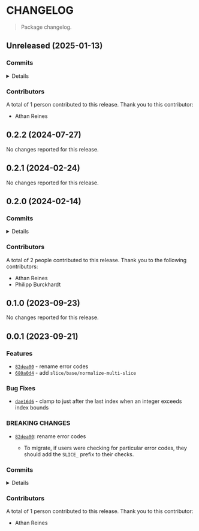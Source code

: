 # CHANGELOG

> Package changelog.

<section class="release" id="unreleased">

## Unreleased (2025-01-13)

<section class="commits">

### Commits

<details>

-   [`769b921`](https://github.com/stdlib-js/stdlib/commit/769b921be1ac5285f0becdaaae27cace376ee124) - **docs:** update related packages sections [(#4638)](https://github.com/stdlib-js/stdlib/pull/4638) _(by stdlib-bot, Athan Reines)_

</details>

</section>

<!-- /.commits -->

<section class="contributors">

### Contributors

A total of 1 person contributed to this release. Thank you to this contributor:

-   Athan Reines

</section>

<!-- /.contributors -->

</section>

<!-- /.release -->

<section class="release" id="v0.2.2">

## 0.2.2 (2024-07-27)

No changes reported for this release.

</section>

<!-- /.release -->

<section class="release" id="v0.2.1">

## 0.2.1 (2024-02-24)

No changes reported for this release.

</section>

<!-- /.release -->

<section class="release" id="v0.2.0">

## 0.2.0 (2024-02-14)

<section class="commits">

### Commits

<details>

-   [`949ec7d`](https://github.com/stdlib-js/stdlib/commit/949ec7da594bf5c0d573c7a1caa799ae3438854f) - **refactor:** update to use `slice/base/int2slice` _(by Athan Reines)_
-   [`dea49e0`](https://github.com/stdlib-js/stdlib/commit/dea49e03ab5571233e3da26835a6a6d3256d5737) - **docs:** use single quotes in require calls instead of backticks _(by Philipp Burckhardt)_
-   [`50fe529`](https://github.com/stdlib-js/stdlib/commit/50fe529ca390f28a41b5134a606bad55c16f2cfc) - **refactor:** use package to create a MultiSlice from list of arguments _(by Athan Reines)_

</details>

</section>

<!-- /.commits -->

<section class="contributors">

### Contributors

A total of 2 people contributed to this release. Thank you to the following contributors:

-   Athan Reines
-   Philipp Burckhardt

</section>

<!-- /.contributors -->

</section>

<!-- /.release -->

<section class="release" id="v0.1.0">

## 0.1.0 (2023-09-23)

No changes reported for this release.

</section>

<!-- /.release -->

<section class="release" id="v0.0.1">

## 0.0.1 (2023-09-21)

<section class="features">

### Features

-   [`82dea00`](https://github.com/stdlib-js/stdlib/commit/82dea00133a02b5fa3ca4638b390f920003e8a5d) - rename error codes
-   [`680a0d4`](https://github.com/stdlib-js/stdlib/commit/680a0d49e8ccce098ffb48712039cbbe8e2600dd) - add `slice/base/normalize-multi-slice`

</section>

<!-- /.features -->

<section class="bug-fixes">

### Bug Fixes

-   [`dae16d6`](https://github.com/stdlib-js/stdlib/commit/dae16d60cb2c688804f04ed51c7d61a4f18bd859) - clamp to just after the last index when an integer exceeds index bounds

</section>

<!-- /.bug-fixes -->

<section class="breaking-changes">

### BREAKING CHANGES

-   [`82dea00`](https://github.com/stdlib-js/stdlib/commit/82dea00133a02b5fa3ca4638b390f920003e8a5d): rename error codes

    -   To migrate, if users were checking for particular error codes, they
        should add the `SLICE_` prefix to their checks.

</section>

<!-- /.breaking-changes -->

<section class="commits">

### Commits

<details>

-   [`82dea00`](https://github.com/stdlib-js/stdlib/commit/82dea00133a02b5fa3ca4638b390f920003e8a5d) - **feat:** rename error codes _(by Athan Reines)_
-   [`dae16d6`](https://github.com/stdlib-js/stdlib/commit/dae16d60cb2c688804f04ed51c7d61a4f18bd859) - **fix:** clamp to just after the last index when an integer exceeds index bounds _(by Athan Reines)_
-   [`680a0d4`](https://github.com/stdlib-js/stdlib/commit/680a0d49e8ccce098ffb48712039cbbe8e2600dd) - **feat:** add `slice/base/normalize-multi-slice` _(by Athan Reines)_

</details>

</section>

<!-- /.commits -->

<section class="contributors">

### Contributors

A total of 1 person contributed to this release. Thank you to this contributor:

-   Athan Reines

</section>

<!-- /.contributors -->

</section>

<!-- /.release -->

